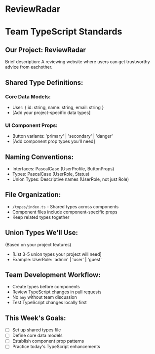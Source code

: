# ReviewRadar
# Team TypeScript Standards

## Our Project: ReviewRadar
Brief description: A reviewing website where users can get trustworthy advice from eachother.

## Shared Type Definitions:
### Core Data Models:
- User: { id: string, name: string, email: string }
- [Add your project-specific data types]

### UI Component Props:
- Button variants: 'primary' | 'secondary' | 'danger'
- [Add component prop types you'll need]

## Naming Conventions:
- Interfaces: PascalCase (UserProfile, ButtonProps)
- Types: PascalCase (UserRole, Status)
- Union Types: Descriptive names (UserRole, not just Role)

## File Organization:
- `/types/index.ts` - Shared types across components
- Component files include component-specific props
- Keep related types together

## Union Types We'll Use:
(Based on your project features)
- [List 3-5 union types your project will need]
- Example: UserRole: 'admin' | 'user' | 'guest'

## Team Development Workflow:
- Create types before components
- Review TypeScript changes in pull requests
- No `any` without team discussion
- Test TypeScript changes locally first

## This Week's Goals:
- [ ] Set up shared types file
- [ ] Define core data models
- [ ] Establish component prop patterns
- [ ] Practice today's TypeScript enhancements